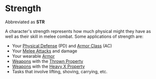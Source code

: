 # Strength

Abbreviated as **STR**

A character's strength represents how much physical might they have as well as their skill in melee combat. Some applications of strength are:

- Your [Physical Defense](../Derived%20Statistics/Physical%20Defense.md) (PD) and [Armor Class](../Derived%20Statistics/Armor%20Class.md) (AC)
- Your [Melee Attacks](../../Game%20Procedures/Combat/Melee%20Attack.md) and damage
- Your wearable [Armor](../../Items%20and%20Gear/Armor/Armor.md)
- [Weapons](../../Items%20and%20Gear/Weapons/Weapons.md) with the [Thrown Property](../../Items%20and%20Gear/Weapon%20Properties/Thrown%20Property.md)
- [Weapons](../../Items%20and%20Gear/Weapons/Weapons.md) with the [Heavy X Property](../../Items%20and%20Gear/Weapon%20Properties/Heavy%20X%20Property.md)
- Tasks that involve lifting, shoving, carrying, etc.
